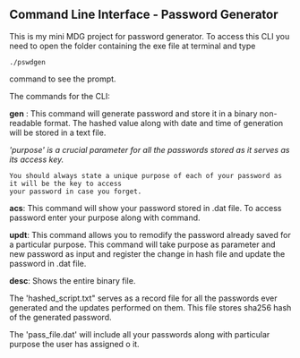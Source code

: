 <h2> Command Line Interface - Password Generator</h2>

This is my mini MDG project for password generator. To access this CLI you need to open the folder containing 
the exe file at terminal and type

    ./pswdgen
 

command to see the prompt.




The commands for the CLI:

<b>gen</b> :  This command will generate password and store it in a binary non-readable format. The hashed value
     along with date and time of generation will be stored in a text file.
     
<i>'purpose' is a crucial parameter for all the passwords stored as it serves as its access key.</i>

    You should always state a unique purpose of each of your password as it will be the key to access
    your password in case you forget.
     
     
<b>acs</b>: This command will show your password stored in .dat file. To access password enter your purpose 
    along with command.


<b>updt</b>: This command allows you to remodify the password already saved for a particular purpose. This command will take purpose as parameter and new password as input and register the change in hash file and update the password in .dat file.

<b>desc</b>: Shows the entire binary file.



The 'hashed_script.txt" serves as a record file for all the passwords ever generated and the updates performed on them. This file stores sha256 hash of the generated password. 

The 'pass_file.dat' will include all your passwords along with particular purpose the user has assigned o it.
